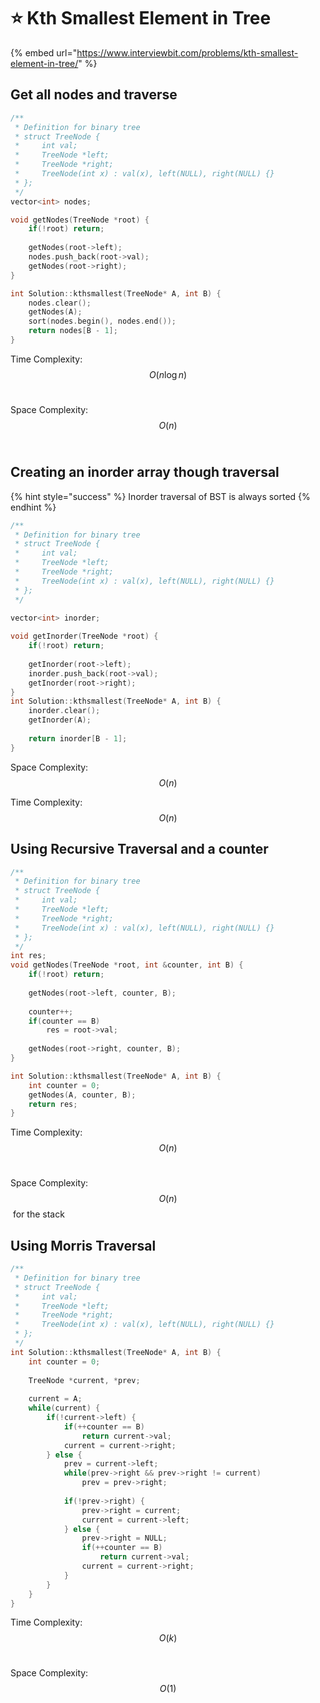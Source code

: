 # ⭐ Kth Smallest Element in Tree

{% embed url="https://www.interviewbit.com/problems/kth-smallest-element-in-tree/" %}

## Get all nodes and traverse

```cpp
/**
 * Definition for binary tree
 * struct TreeNode {
 *     int val;
 *     TreeNode *left;
 *     TreeNode *right;
 *     TreeNode(int x) : val(x), left(NULL), right(NULL) {}
 * };
 */
vector<int> nodes;

void getNodes(TreeNode *root) {
    if(!root) return;
    
    getNodes(root->left);
    nodes.push_back(root->val);
    getNodes(root->right);
}

int Solution::kthsmallest(TreeNode* A, int B) {
    nodes.clear();
    getNodes(A);
    sort(nodes.begin(), nodes.end());
    return nodes[B - 1];
}
```

Time Complexity: $$O(n\log n)$$​

Space Complexity: $$O(n)$$​

## Creating an inorder array though traversal

{% hint style="success" %}
Inorder traversal of BST is always sorted
{% endhint %}

```cpp
/**
 * Definition for binary tree
 * struct TreeNode {
 *     int val;
 *     TreeNode *left;
 *     TreeNode *right;
 *     TreeNode(int x) : val(x), left(NULL), right(NULL) {}
 * };
 */
 
vector<int> inorder;

void getInorder(TreeNode *root) {
    if(!root) return;
    
    getInorder(root->left);
    inorder.push_back(root->val);
    getInorder(root->right);
}
int Solution::kthsmallest(TreeNode* A, int B) {
    inorder.clear();
    getInorder(A);
    
    return inorder[B - 1];
}
```

Space Complexity: $$O(n)$$

Time Complexity: $$O(n)$$

## Using Recursive Traversal and a counter

```cpp
/**
 * Definition for binary tree
 * struct TreeNode {
 *     int val;
 *     TreeNode *left;
 *     TreeNode *right;
 *     TreeNode(int x) : val(x), left(NULL), right(NULL) {}
 * };
 */ 
int res;
void getNodes(TreeNode *root, int &counter, int B) {
    if(!root) return;
    
    getNodes(root->left, counter, B);
    
    counter++;
    if(counter == B) 
        res = root->val;
    
    getNodes(root->right, counter, B);
}

int Solution::kthsmallest(TreeNode* A, int B) {
    int counter = 0;
    getNodes(A, counter, B);
    return res;
}
```

Time Complexity: $$O(n)$$​

Space Complexity: $$O(n)$$​ for the stack

## Using Morris Traversal

```cpp
/**
 * Definition for binary tree
 * struct TreeNode {
 *     int val;
 *     TreeNode *left;
 *     TreeNode *right;
 *     TreeNode(int x) : val(x), left(NULL), right(NULL) {}
 * };
 */
int Solution::kthsmallest(TreeNode* A, int B) {
    int counter = 0;
    
    TreeNode *current, *prev;
    
    current = A;
    while(current) {
        if(!current->left) {
            if(++counter == B) 
                return current->val;
            current = current->right;
        } else {
            prev = current->left;
            while(prev->right && prev->right != current) 
                prev = prev->right;
                
            if(!prev->right) {
                prev->right = current;
                current = current->left;
            } else {
                prev->right = NULL;
                if(++counter == B)
                    return current->val;
                current = current->right;
            }
        }
    }
}
```

Time Complexity: $$O(k)$$​

Space Complexity: $$O(1)$$​
